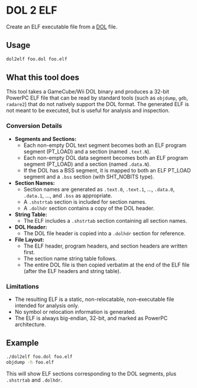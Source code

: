 # DOL 2 ELF

Create an ELF executable file from a [DOL](http://wiibrew.org/wiki/DOL) file.

## Usage

~~~sh
dol2elf foo.dol foo.elf
~~~

## What this tool does

This tool takes a GameCube/Wii DOL binary and produces a 32-bit PowerPC ELF file that can be read by standard tools (such as `objdump`, `gdb`, `radare2`) that do not natively support the DOL format. The generated ELF is not meant to be executed, but is useful for analysis and inspection.

### Conversion Details

- **Segments and Sections:**
  - Each non-empty DOL text segment becomes both an ELF program segment (PT_LOAD) and a section (named `.text.N`).
  - Each non-empty DOL data segment becomes both an ELF program segment (PT_LOAD) and a section (named `.data.N`).
  - If the DOL has a BSS segment, it is mapped to both an ELF PT_LOAD segment and a `.bss` section (with SHT_NOBITS type).
- **Section Names:**
  - Section names are generated as `.text.0`, `.text.1`, ..., `.data.0`, `.data.1`, ..., and `.bss` as appropriate.
  - A `.shstrtab` section is included for section names.
  - A `.dolhdr` section contains a copy of the DOL header.
- **String Table:**
  - The ELF includes a `.shstrtab` section containing all section names.
- **DOL Header:**
  - The DOL file header is copied into a `.dolhdr` section for reference.
- **File Layout:**
  - The ELF header, program headers, and section headers are written first.
  - The section name string table follows.
  - The entire DOL file is then copied verbatim at the end of the ELF file (after the ELF headers and string table).

### Limitations

- The resulting ELF is a static, non-relocatable, non-executable file intended for analysis only.
- No symbol or relocation information is generated.
- The ELF is always big-endian, 32-bit, and marked as PowerPC architecture.

## Example

~~~sh
./dol2elf foo.dol foo.elf
objdump -h foo.elf
~~~

This will show ELF sections corresponding to the DOL segments, plus `.shstrtab` and `.dolhdr`.
